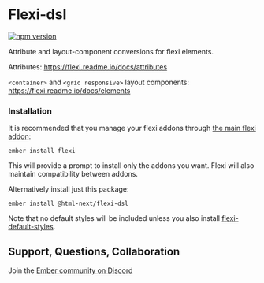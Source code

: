 # Flexi-dsl

[![npm version](https://badge.fury.io/js/%40html-next%2Fflexi-dsl.svg)](https://badge.fury.io/js/%40html-next%2Fflexi-dsl)

Attribute and layout-component conversions for flexi elements.

Attributes: https://flexi.readme.io/docs/attributes

`<container>` and `<grid responsive>` layout components: https://flexi.readme.io/docs/elements

### Installation

It is recommended that you manage your flexi addons through [the main flexi addon](https://github.com/html-next/flexi):

```cli
ember install flexi
```

This will provide a prompt to install only the addons you want. Flexi will also maintain
compatibility between addons.

Alternatively install just this package:

```cli
ember install @html-next/flexi-dsl
```

Note that no default styles will be included unless you also install [flexi-default-styles](https://github.com/html-next/flexi/tree/main/packages/flexi-default-styles).

## Support, Questions, Collaboration

Join the [Ember community on Discord](https://discord.gg/zT3asNS)
